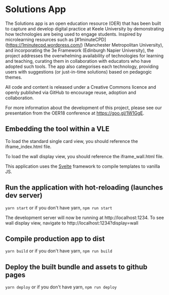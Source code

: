 # Solutions App

The Solutions app is an open education resource (OER) that has been built to capture and develop digital practice at Keele University by demonstrating how technologies are being used to engage students. Inspired by microlearning resources such as [#1minuteCPD] (https://1minutecpd.wordpress.com/) (Manchester Metropolitan University),  and incorporating the 3e Framework (Edinburgh Napier University), the project addresses the overwhelming availability of technologies for learning and teaching, curating them in collaboration with educators who have adopted such tools. The app also categorises each technology, providing users with suggestions (or just-in-time solutions) based on pedagogic themes. 

All code and content is released under a Creative Commons licence and openly published via GitHub to encourage reuse, adoption and collaboration. 

For more information about the development of this project, please see our presentation from the OER18 conference at https://goo.gl/1W1GgE. 

## Embedding the tool within a VLE

To load the standard single card view, you should reference the iframe_index.html file.

To load the wall display view, you should reference the iframe_wall.html file.

This application uses the [Svelte](https://svelte.technology/) framework to compile templates to vanilla JS. 

## Run the application with hot-reloading (launches dev server)
`yarn start` or if you don't have yarn, `npm run start`

The development server will now be running at http://localhost:1234. To see wall display view, navigate to http://localhost:1234?display=wall

## Compile production app to dist
`yarn build` or if you don't have yarn, `npm run build`

## Deploy the built bundle and assets to github pages
`yarn deploy` or if you don't have yarn, `npm run deploy`
